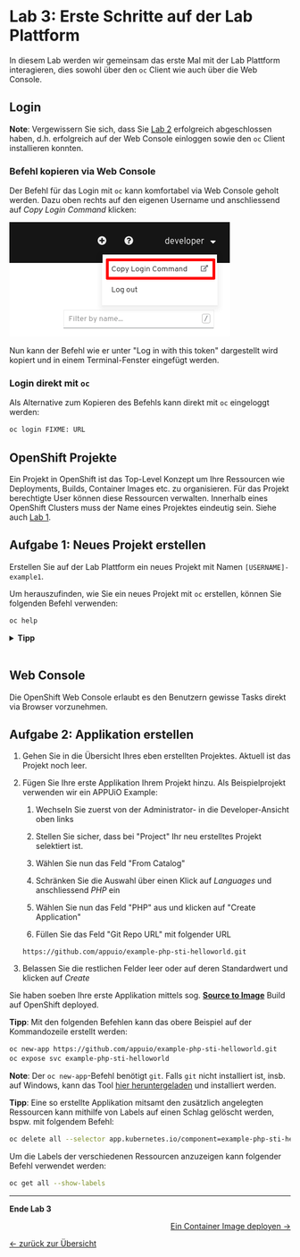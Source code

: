 # Lab 3: Erste Schritte auf der Lab Plattform

In diesem Lab werden wir gemeinsam das erste Mal mit der Lab Plattform interagieren, dies sowohl über den `oc` Client wie auch über die Web Console.


## Login

__Note__:
Vergewissern Sie sich, dass Sie [Lab 2](02_cli.md) erfolgreich abgeschlossen haben, d.h. erfolgreich auf der Web Console einloggen sowie den `oc` Client installieren konnten.

### Befehl kopieren via Web Console

Der Befehl für das Login mit `oc` kann komfortabel via Web Console geholt werden.
Dazu oben rechts auf den eigenen Username und anschliessend auf _Copy Login Command_ klicken:

![oc-login](../images/lab_03_login.png)

Nun kann der Befehl wie er unter "Log in with this token" dargestellt wird kopiert und in einem Terminal-Fenster eingefügt werden.

### Login direkt mit `oc`

Als Alternative zum Kopieren des Befehls kann direkt mit `oc` eingeloggt werden:

```bash
oc login FIXME: URL
```


## OpenShift Projekte

Ein Projekt in OpenShift ist das Top-Level Konzept um Ihre Ressourcen wie Deployments, Builds, Container Images etc. zu organisieren.
Für das Projekt berechtigte User können diese Ressourcen verwalten.
Innerhalb eines OpenShift Clusters muss der Name eines Projektes eindeutig sein.
Siehe auch [Lab 1](01_quicktour.md).


## Aufgabe 1: Neues Projekt erstellen

Erstellen Sie auf der Lab Plattform ein neues Projekt mit Namen `[USERNAME]-example1`.

Um herauszufinden, wie Sie ein neues Projekt mit `oc` erstellen, können Sie folgenden Befehl verwenden:

```bash
oc help
```

<details><summary><b>Tipp</b></summary>oc new-project [USERNAME]-example1</details><br/>


## Web Console

Die OpenShift Web Console erlaubt es den Benutzern gewisse Tasks direkt via Browser vorzunehmen.


## Aufgabe 2: Applikation erstellen

1. Gehen Sie in die Übersicht Ihres eben erstellten Projektes. Aktuell ist das Projekt noch leer.

1. Fügen Sie Ihre erste Applikation Ihrem Projekt hinzu. Als Beispielprojekt verwenden wir ein APPUiO Example:

   1. Wechseln Sie zuerst von der Administrator- in die Developer-Ansicht oben links

   1. Stellen Sie sicher, dass bei "Project" Ihr neu erstelltes Projekt selektiert ist.

   1. Wählen Sie nun das Feld "From Catalog"

   1. Schränken Sie die Auswahl über einen Klick auf _Languages_ und anschliessend _PHP_ ein

   1. Wählen Sie nun das Feld "PHP" aus und klicken auf "Create Application"

   1. Füllen Sie das Feld "Git Repo URL" mit folgender URL

   ```
   https://github.com/appuio/example-php-sti-helloworld.git
   ```

1. Belassen Sie die restlichen Felder leer oder auf deren Standardwert und klicken auf _Create_

Sie haben soeben Ihre erste Applikation mittels sog. __[Source to Image](https://docs.openshift.com/container-platform/latest/builds/build-strategies.html#build-strategy-s2i_build-strategies)__ Build auf OpenShift deployed.

__Tipp__:
Mit den folgenden Befehlen kann das obere Beispiel auf der Kommandozeile erstellt werden:

```bash
oc new-app https://github.com/appuio/example-php-sti-helloworld.git
oc expose svc example-php-sti-helloworld
```

__Note__:
Der `oc new-app`-Befehl benötigt `git`.
Falls `git` nicht installiert ist, insb. auf Windows, kann das Tool [hier heruntergeladen](https://git-scm.com/download/win) und installiert werden.

__Tipp__:
Eine so erstellte Applikation mitsamt den zusätzlich angelegten Ressourcen kann mithilfe von Labels auf einen Schlag gelöscht werden, bspw. mit folgendem Befehl:

```bash
oc delete all --selector app.kubernetes.io/component=example-php-sti-helloworld-git
```

Um die Labels der verschiedenen Ressourcen anzuzeigen kann folgender Befehl verwendet werden:

```bash
oc get all --show-labels
```

---

__Ende Lab 3__

<p width="100px" align="right"><a href="04_deploy_dockerimage.md">Ein Container Image deployen →</a></p>

[← zurück zur Übersicht](../README.md)
